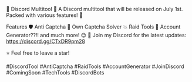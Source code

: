 🚀 Discord Multitool 🎉
A Discord multitool that will be released on July 1st. Packed with various features! 🎁

Features
🛡️ Anti Captcha
🧩 Own Captcha Solver
💥 Raid Tools
🔄 Account Generator??!!
and much more! 😉
🔔 Join my Discord for the latest updates: https://discord.gg/CTxDR9pm28

⭐ Feel free to leave a star!

#DiscordTool #AntiCaptcha #RaidTools #AccountGenerator #JoinDiscord #ComingSoon #TechTools #DiscordBots

